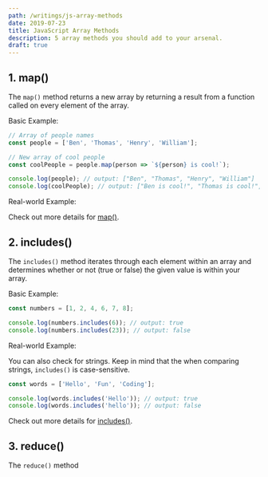 ```yaml
---
path: /writings/js-array-methods
date: 2019-07-23
title: JavaScript Array Methods
description: 5 array methods you should add to your arsenal.
draft: true
---
```


## 1. map()

The `map()` method returns a new array by returning a result from a function called on every element of the array.

Basic Example:

```javascript
// Array of people names
const people = ['Ben', 'Thomas', 'Henry', 'William'];

// New array of cool people
const coolPeople = people.map(person => `${person} is cool!`);

console.log(people); // output: ["Ben", "Thomas", "Henry", "William"]
console.log(coolPeople); // output: ["Ben is cool!", "Thomas is cool!", "Henry is cool!", "William is cool!"]
```

Real-world Example:

Check out more details for [map()](https://developer.mozilla.org/en-US/docs/Web/JavaScript/Reference/Global_Objects/Array/map).

## 2. includes()

The `includes()` method iterates through each element within an array and determines whether or not (true or false) the given value is within your array.

Basic Example:

```javascript
const numbers = [1, 2, 4, 6, 7, 8];

console.log(numbers.includes(6)); // output: true
console.log(numbers.includes(23)); // output: false
```

Real-world Example:

You can also check for strings. Keep in mind that the when comparing strings, `includes()` is case-sensitive.

```javascript
const words = ['Hello', 'Fun', 'Coding'];

console.log(words.includes('Hello')); // output: true
console.log(words.includes('hello')); // output: false
```

Check out more details for [includes()](https://developer.mozilla.org/en-US/docs/Web/JavaScript/Reference/Global_Objects/Array/includes).

## 3. reduce()

The `reduce()` method
